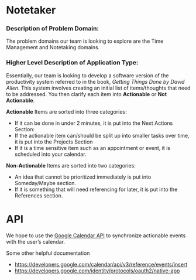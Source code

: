 # Notetaker

### **Description of Problem Domain:**
The problem domains our team is looking to explore are the Time Management and Notetaking domains.

### **Higher Level Description of Application Type:**
Essentially, our team is looking to develop a software version of the productivity system referred to in the
book, *Getting Things Done by David Allen*. This system involves creating an initial list of items/thoughts that need to be addressed. You then clarify
each item into **Actionable** or **Not Actionable**.

**Actionable** Items are sorted into three categories:
- If it can be done in under 2 minutes, it is put into the Next Actions Section:
- If the actionable item can/should be split up into smaller tasks over time, it is put into the Projects
Section
- If it is a time sensitive item such as an appointment or event, it is scheduled into your calendar.

**Non-Actionable** Items are sorted into two categories:
- An idea that cannot be prioritized immediately is put into Someday/Maybe section.
- If it is something that will need referencing for later, it is put into the References section.

# API

We hope to use the [Google Calendar API](https://developers.google.com/calendar/api/guides/overview) to synchronize actionable events with the user’s
calendar.

Some other helpful documentation
- https://developers.google.com/calendar/api/v3/reference/events/insert
- https://developers.google.com/identity/protocols/oauth2/native-app